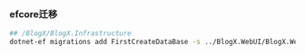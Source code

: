 
### efcore迁移

``` bash
## /BlogX/BlogX.Infrastructure
dotnet-ef migrations add FirstCreateDataBase -s ../BlogX.WebUI/BlogX.WebUI.csproj
```


